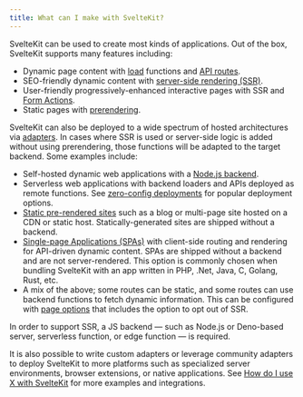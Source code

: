 ```yaml
---
title: What can I make with SvelteKit?
---
```


SvelteKit can be used to create most kinds of applications. Out of the box, SvelteKit supports many features including:

- Dynamic page content with [load](/docs/load) functions and [API routes](/docs/routing#server).
- SEO-friendly dynamic content with [server-side rendering (SSR)](/docs/glossary#ssr).
- User-friendly progressively-enhanced interactive pages with SSR and [Form Actions](/docs/form-actions).
- Static pages with [prerendering](/docs/page-options#prerender).

SvelteKit can also be deployed to a wide spectrum of hosted architectures via [adapters](/docs/adapters). In cases where SSR is used or server-side logic is added without using prerendering, those functions will be adapted to the target backend. Some examples include:

- Self-hosted dynamic web applications with a [Node.js backend](/docs/adapter-node).
- Serverless web applications with backend loaders and APIs deployed as remote functions. See [zero-config deployments](/docs/adapter-auto) for popular deployment options.
- [Static pre-rendered sites](/docs/adapter-static) such as a blog or multi-page site hosted on a CDN or static host. Statically-generated sites are shipped without a backend.
- [Single-page Applications (SPAs)](/docs/single-page-apps) with client-side routing and rendering for API-driven dynamic content. SPAs are shipped without a backend and are not server-rendered. This option is commonly chosen when bundling SvelteKit with an app written in PHP, .Net, Java, C, Golang, Rust, etc.
- A mix of the above; some routes can be static, and some routes can use backend functions to fetch dynamic information. This can be configured with [page options](/docs/page-options) that includes the option to opt out of SSR.

In order to support SSR, a JS backend — such as Node.js or Deno-based server, serverless function, or edge function — is required.

It is also possible to write custom adapters or leverage community adapters to deploy SvelteKit to more platforms such as specialized server environments, browser extensions, or native applications. See [How do I use X with SvelteKit](#integrations) for more examples and integrations.

